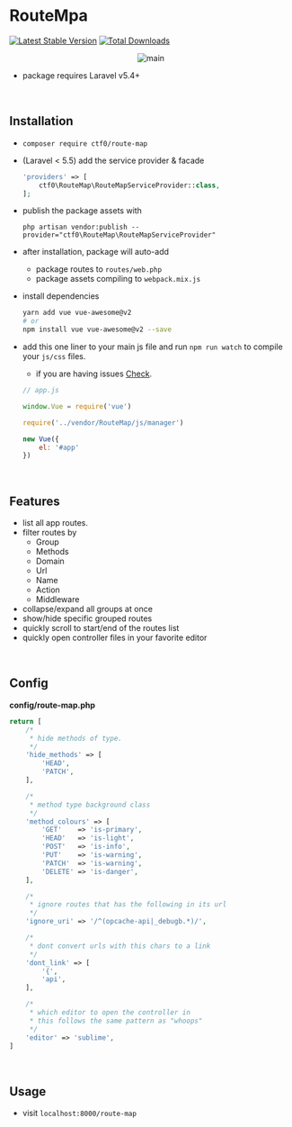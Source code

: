 # RouteMpa

[![Latest Stable Version](https://img.shields.io/packagist/v/ctf0/route-map.svg)](https://packagist.org/packages/ctf0/route-map) [![Total Downloads](https://img.shields.io/packagist/dt/ctf0/route-map.svg)](https://packagist.org/packages/ctf0/route-map)

<p align="center">
    <img alt="main" src="https://user-images.githubusercontent.com/7388088/46914425-12b25d00-cfa6-11e8-8a80-6a4b8a5548ad.jpg"/>
</p>

- package requires Laravel v5.4+

<br>

## Installation

- `composer require ctf0/route-map`

- (Laravel < 5.5) add the service provider & facade

    ```php
    'providers' => [
        ctf0\RouteMap\RouteMapServiceProvider::class,
    ];
    ```

- publish the package assets with

    `php artisan vendor:publish --provider="ctf0\RouteMap\RouteMapServiceProvider"`

- after installation, package will auto-add
    + package routes to `routes/web.php`
    + package assets compiling to `webpack.mix.js`

- install dependencies

    ```bash
    yarn add vue vue-awesome@v2
    # or
    npm install vue vue-awesome@v2 --save
    ```

- add this one liner to your main js file and run `npm run watch` to compile your `js/css` files.
    + if you are having issues [Check](https://ctf0.wordpress.com/2017/09/12/laravel-mix-es6/).

    ```js
    // app.js

    window.Vue = require('vue')

    require('../vendor/RouteMap/js/manager')

    new Vue({
        el: '#app'
    })
    ```

<br>

## Features

- list all app routes.
- filter routes by
    + Group
    + Methods
    + Domain
    + Url
    + Name
    + Action
    + Middleware
- collapse/expand all groups at once
- show/hide specific grouped routes
- quickly scroll to start/end of the routes list
- quickly open controller files in your favorite editor

<br>

## Config
**config/route-map.php**

```php
return [
    /*
     * hide methods of type.
     */
    'hide_methods' => [
        'HEAD',
        'PATCH',
    ],

    /*
     * method type background class
     */
    'method_colours' => [
        'GET'    => 'is-primary',
        'HEAD'   => 'is-light',
        'POST'   => 'is-info',
        'PUT'    => 'is-warning',
        'PATCH'  => 'is-warning',
        'DELETE' => 'is-danger',
    ],

    /*
     * ignore routes that has the following in its url
     */
    'ignore_uri' => '/^(opcache-api|_debugb.*)/',

    /*
     * dont convert urls with this chars to a link
     */
    'dont_link' => [
        '{',
        'api',
    ],

    /*
     * which editor to open the controller in
     * this follows the same pattern as "whoops"
     */
    'editor' => 'sublime',
]
```

<br>

## Usage

- visit `localhost:8000/route-map`
